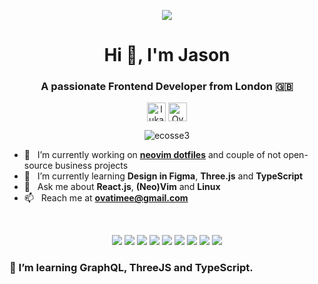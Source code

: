 <!--
**ovatimee/ovatimee** is a ✨ _special_ ✨ repository because its `README.md` (this file) appears on your GitHub profile.

Here are some ideas to get you started:

- 🔭 I’m currently working on ...
- 🌱 I’m currently learning ...
- 👯 I’m looking to collaborate on ...
- 🤔 I’m looking for help with ...
- 💬 Ask me about ...
- 📫 How to reach me: ...
- 😄 Pronouns: ...
- ⚡ Fun fact: ...
-->

<p align="center"><img src="kvskyblue.png" /></p>
<h1 align="center">Hi 👋, I'm Jason</h1>
<h3 align="center">A passionate Frontend Developer from London 🇬🇧</h3>

<p align="center">
<a href="https://www.linkedin.com/in/jason-clinton-63a593242/" target="blank"><img align="center" src="https://cdn.jsdelivr.net/npm/simple-icons@3.0.1/icons/linkedin.svg" alt="lukasz-kurpiewski" height="30" width="30" /></a>
<a href="https://instagram.com/ddiabts" target="blank"><img align="center" src="https://cdn.jsdelivr.net/npm/simple-icons@3.0.1/icons/instagram.svg" alt="Ovatimee" height="30" width="30" /></a>
</p>

<p align="center"> <img src="https://komarev.com/ghpvc/?username=ecosse3&style=flat-square&color=2591F6" alt="ecosse3" /> </p>

- 🔭 &nbsp; I’m currently working on [**neovim dotfiles**](https://github.com/ecosse3/nvim) and couple of not open-source business projects
- 🌱 &nbsp; I’m currently learning **Design in Figma**, **Three.js** and **TypeScript**
- 💬 &nbsp; Ask me about **React.js**, **(Neo)Vim** and **Linux**
- 📫 &nbsp; Reach me at **ovatimee@gmail.com**

&nbsp;

<p align="center">
  <img src="https://img.shields.io/badge/neovim-%2357A143.svg?&style=for-the-badge&logo=neovim&logoColor=white" />
  <img src="https://img.shields.io/badge/typescript%20-%23007ACC.svg?&style=for-the-badge&logo=typescript&logoColor=white" />
  <img src="https://img.shields.io/badge/javascript%20-%23323330.svg?&style=for-the-badge&logo=javascript&logoColor=%23F7DF1E" />
  <img src="https://img.shields.io/badge/react%20-%2361DAFB.svg?&style=for-the-badge&logo=react&logoColor=black" />
  <img src="https://img.shields.io/badge/react%20native%20-%231CAACE.svg?&style=for-the-badge&logo=react&logoColor=white" />
  <img src="https://img.shields.io/badge/next.js%20-%23000000.svg?&style=for-the-badge&logo=next.js&logoColor=white" />
  <img src="https://img.shields.io/badge/redux%20-%23764ABC.svg?&style=for-the-badge&logo=redux&logoColor=white" />
  <img src="https://img.shields.io/badge/redux%20saga%20-%23999999.svg?&style=for-the-badge&logo=redux-saga&logoColor=white" />
  <img src="https://img.shields.io/badge/manjaro%20-%2335BF5C.svg?&style=for-the-badge&logo=manjaro&logoColor=white" />
</p>


<!---

## 👋 Hello, I'm Jason!
#### 👨🏽‍💻 I'm a web developer and Vim Enthusiast. 💎

#### 👯 Looking to collaborate on [My Upcoming Email App: Email App with BuiltIn/Editable Professional Email Templates]

#### 💬 Ask me about anything [here](https://github.com/ovatimee/issues)


🥺 [Hire ME!!](https://iamjay.dev) CHECKOUT MY [PORTFOLIO](https://iamjay.dev)


### 😄 About me 
- 🔭 I'm working to improve gaming platform at EXNOA LLC.
-->

### 🌱 I’m learning GraphQL, ThreeJS and TypeScript.
